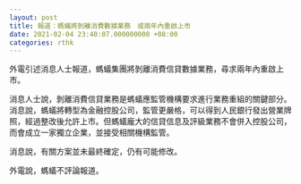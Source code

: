 ```yaml
---
layout: post
title: 報道：螞蟻將剝離消費數據業務　或兩年內重啟上市
date: 2021-02-04 23:40:07.000000000 +08:00
categories: rthk
---
```


外電引述消息人士報道，螞蟻集團將剝離消費信貸數據業務，尋求兩年內重啟上市。

消息人士說，剝離消費信貸業務是螞蟻應監管機構要求進行業務重組的關鍵部分。消息說，螞蟻將轉型為金融控股公司，監管更嚴格，可以得到人民銀行發出營業牌照，經過整改後允許上市。但螞蟻龐大的信貸信息及評級業務不會併入控股公司，而會成立一家獨立企業，並接受相關機構監管。

消息說，有關方案並未最終確定，仍有可能修改。

外電說，螞蟻不評論報道。
